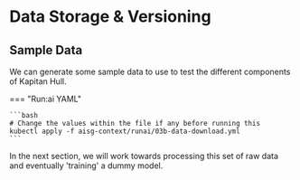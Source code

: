 # Data Storage & Versioning

## Sample Data

We can generate some sample data to use to test the different 
components of Kapitan Hull.

=== "Run:ai YAML"

    ```bash
    # Change the values within the file if any before running this
    kubectl apply -f aisg-context/runai/03b-data-download.yml
    ```

In the next section, we will work towards processing this set of raw
data and eventually 'training' a dummy model.